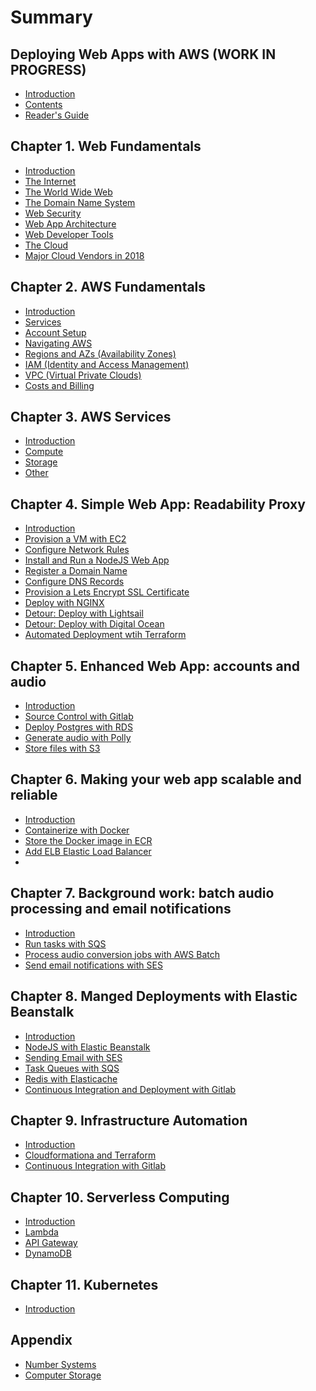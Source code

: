 # Summary

## Deploying Web Apps with AWS (WORK IN PROGRESS)

* [Introduction](README.md)
* [Contents](contents.md)
* [Reader's Guide](readers-guide.md)

## Chapter 1. Web Fundamentals

* [Introduction](chapter-1/introduction.md)
* [The Internet](chapter-1/the-internet.md)
* [The World Wide Web](chapter-1/the-world-wide-web.md)
* [The Domain Name System](chapter-1/the-domain-name-system.md)
* [Web Security](chapter-1/web-security.md)
* [Web App Architecture](chapter-1/web-app-architecture.md)
* [Web Developer Tools](chapter-1/web-developer-tools.md)
* [The Cloud](chapter-1/the-cloud.md)
* [Major Cloud Vendors in 2018](chapter-1/major-cloud-vendors-in-2018.md)

## Chapter 2. AWS Fundamentals

* [Introduction](chapter-2/introduction.md)
* [Services](chapter-2/services.md)
* [Account Setup](chapter-2/account-setup.md)
* [Navigating AWS](chapter-2/why-use-aws.md)
* [Regions and AZs (Availability Zones)](chapter-2/regions-and-availability-zones.md)
* [IAM (Identity and Access Management)](chapter-2/identity-and-access-management.md)
* [VPC (Virtual Private Clouds)](chapter-2/virtual-private-clouds.md)
* [Costs and Billing](chapter-2/costs-and-billing.md)

## Chapter 3. AWS Services

* [Introduction](chapter-3/introduction.md)
* [Compute](aws/services/compute.md)
* [Storage](aws/services/storage.md)
* [Other](aws/services/other.md)

## Chapter 4. Simple Web App: Readability Proxy

* [Introduction](chapter-4/introduction.md)
* [Provision a VM with EC2](chapter-4/provision-a-vm-with-ec2.md)
* [Configure Network Rules](chapter-4/configure-network-rules.md)
* [Install and Run a NodeJS Web App](chapter-4/install-and-run-a-nodejs-web-app.md)
* [Register a Domain Name](chapter-4/register-a-domain-name.md)
* [Configure DNS Records](chapter-4/configure-dns-records.md)
* [Provision a Lets Encrypt SSL Certificate](chapter-4/provision-a-lets-encrypt-ssl-certificate.md)
* [Deploy with NGINX](chapter-4/deploy-with-nginx.md)
* [Detour: Deploy with Lightsail](chapter-4/detour-deploy-with-lightsail.md)
* [Detour: Deploy with Digital Ocean](chapter-4/detour-deploy-with-digital-ocean.md)
* [Automated Deployment wtih Terraform](chapter-4/automated-deployment-with-terraform.md)

## Chapter 5. Enhanced Web App: accounts and audio

* [Introduction](chapter-5/introduction.md)
* [Source Control with Gitlab](deploy/gitlab.md)
* [Deploy Postgres with RDS](deploy/rds.md)
* [Generate audio with Polly](deploy/docker.md)
* [Store files with S3](deploy/docker.md)

## Chapter 6. Making your web app scalable and reliable

* [Introduction](chapter-6/introduction.md)
* [Containerize with Docker]()
* [Store the Docker image in ECR]()
* [Add ELB Elastic Load Balancer]()
* []()

## Chapter 7. Background work: batch audio processing and email notifications

* [Introduction](chapter-7/introduction.md)
* [Run tasks with SQS]()
* [Process audio conversion jobs with AWS Batch]()
* [Send email notifications with SES]()

## Chapter 8. Manged Deployments with Elastic Beanstalk

* [Introduction](chapter-8/introduction.md)
* [NodeJS with Elastic Beanstalk](deploy/elastic-beanstalk.md)
* [Sending Email with SES](deploy/ses.md)
* [Task Queues with SQS](chapter-8/simple-queue-service.md)
* [Redis with Elasticache](deploy/elasticache.md)
* [Continuous Integration and Deployment with Gitlab](deploy/gitlab-ci.md)

## Chapter 9. Infrastructure Automation

* [Introduction](chapter-9/introduction.md)
* [Cloudformationa and Terraform]()
* [Continuous Integration with Gitlab]()

## Chapter 10. Serverless Computing

* [Introduction](chapter-10/introduction.md)
* [Lambda]()
* [API Gateway]()
* [DynamoDB]()

## Chapter 11. Kubernetes

* [Introduction](chapter-11/introduction.md)

## Appendix

* [Number Systems](appendix/number-systems.md)
* [Computer Storage](appendix/computer-storage.md)
